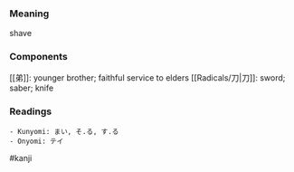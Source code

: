### Meaning

shave

### Components

[[弟]]: younger brother; faithful service to elders [[Radicals/刀|刀]]: sword; saber; knife

### Readings

```
- Kunyomi: まい, そ.る, す.る
- Onyomi: テイ
```

#kanji